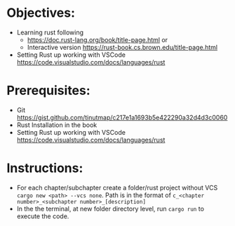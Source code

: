 # Objectives:

- Learning rust following
  - https://doc.rust-lang.org/book/title-page.html or
  - Interactive version https://rust-book.cs.brown.edu/title-page.html
- Setting Rust up working with VSCode https://code.visualstudio.com/docs/languages/rust

# Prerequisites:

- Git https://gist.github.com/tinutmap/c217e1a1693b5e422290a32d4d3c0060
- Rust Installation in the book
- Setting Rust up working with VSCode https://code.visualstudio.com/docs/languages/rust

# Instructions:

- For each chapter/subchapter create a folder/rust project without VCS `cargo new <path> --vcs none`. Path is in the format of `c_<chapter number>_<subchapter number>_[description]`
- In the the terminal, at new folder directory level, run `cargo run` to execute the code.

